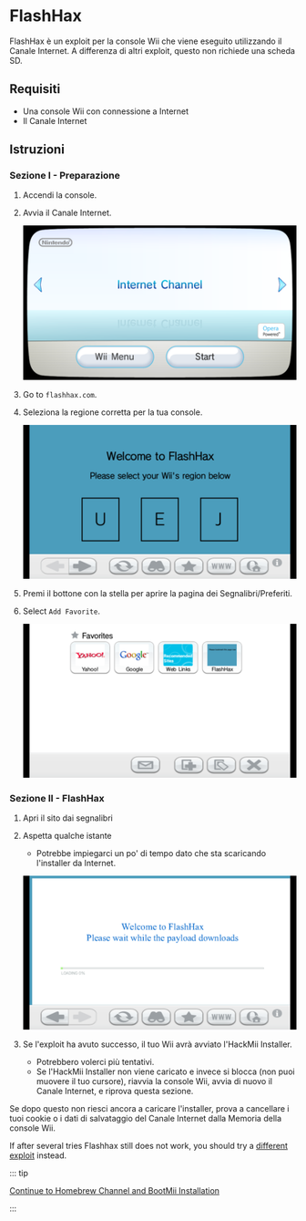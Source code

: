 # FlashHax

FlashHax è un exploit per la console Wii che viene eseguito utilizzando il Canale Internet. A differenza di altri exploit, questo non richiede una scheda SD.

## Requisiti

- Una console Wii con connessione a Internet
- Il Canale Internet

## Istruzioni

### Sezione I - Preparazione

1. Accendi la console.

2. Avvia il Canale Internet.

   ![](/images/exploits/flashhax/internet-channel-start.png)

3. Go to `flashhax.com`.

4. Seleziona la regione corretta per la tua console.

   ![](/images/exploits/flashhax/select-region.png)

5. Premi il bottone con la stella per aprire la pagina dei Segnalibri/Preferiti.

6. Select `Add Favorite`.

   ![](/images/exploits/flashhax/bookmark-page.png)

### Sezione II - FlashHax

1. Apri il sito dai segnalibri

2. Aspetta qualche istante

   - Potrebbe impiegarci un po' di tempo dato che sta scaricando l'installer da Internet.

   ![](/images/exploits/flashhax/wait-for-download.png)

3. Se l'exploit ha avuto successo, il tuo Wii avrà avviato l'HackMii Installer.
   - Potrebbero volerci più tentativi.
   - Se l'HackMii Installer non viene caricato e invece si blocca (non puoi muovere il tuo cursore), riavvia la console Wii, avvia di nuovo il Canale Internet, e riprova questa sezione.

Se dopo questo non riesci ancora a caricare l'installer, prova a cancellare i tuoi cookie o i dati di salvataggio del Canale Internet dalla Memoria della console Wii.

If after several tries Flashhax still does not work, you should try a [different exploit](get-started) instead.

::: tip

[Continue to Homebrew Channel and BootMii Installation](hbc)

:::
